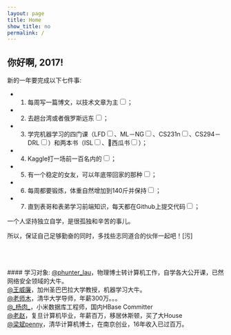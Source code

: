 ```yaml
---
layout: page
title: Home
show_title: no
permalink: /
---
```



## 你好啊, 2017!

新的一年要完成以下七件事:

* 1. 每周写一篇博文，以技术文章为主<input type="checkbox" />；

* 2. 去趟台湾或者俄罗斯远东<input type="checkbox" />；

* 3. 学完机器学习的四门课（LFD<input type="checkbox" />、ML－NG<input type="checkbox" />、CS231n<input type="checkbox" />、CS294－DRL<input type="checkbox" />）和两本书（ISL<input type="checkbox" />、🍉西瓜书<input type="checkbox" />）；

* 4. Kaggle打一场前一百名内的<input type="checkbox" />；

* 5. 有一个稳定的女友，可以年底带回家的那种<input type="checkbox" />；

* 6. 每周都要锻炼，体重自然增加到140斤并保持<input type="checkbox" />；

* 7. 直到表哥和表弟学习前端知识，每天都在Github上提交代码<input type="checkbox" />；

<div class="WB_text">
一个人坚持独立自学，是很孤独和辛苦的事儿。

所以，保证自己足够勤奋的同时，多找些志同道合的伙伴一起吧！[污]
</div>
<br><br><br>
#### 学习对象:
<a target="_blank" class="W_fb S_txt1" href="http://weibo.com/phunterlau" title="phunter_lau">@phunter_lau</a>，物理博士转计算机工作，自学各大公开课，已然网络安全领域的大牛。 <br>
<a target="_blank" class="W_fb S_txt1" href="http://weibo.com/u/1657470871" title="王威廉">@王威廉</a>，加州圣巴巴拉大学教授，机器学习大牛。 <br>
<a target="_blank" class="W_fb S_txt1" href="http://weibo.com/dr4x" title="老师木">@老师木</a>，清华大学导师，年薪300万。。。 <br>
<a target="_blank" class="W_fb S_txt1" href="http://weibo.com/yangzhe1991" title="_杨肉_">@_杨肉_</a>，小米数据库工程师，国内HBase Committer <br>
<a target="_blank" class="W_fb S_txt1" href="http://weibo.com/jeffz" title="老赵">@老赵</a>，复旦计算机毕业，年薪百万，移居休斯顿，买了大House <br>
<a target="_blank" class="W_fb S_txt1" href="http://weibo.com/pennyliang" title="梁斌penny">@梁斌penny</a>，清华计算机博士，在南京创业，16年收入已过百万。 <br>

